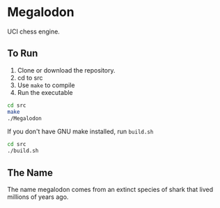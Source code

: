 # Megalodon

UCI chess engine.

## To Run

1. Clone or download the repository.
2. cd to src
3. Use `make` to compile
4. Run the executable

``` bash
cd src
make
./Megalodon
```

If you don't have GNU make installed, run `build.sh`

``` bash
cd src
./build.sh
```

## The Name

The name megalodon comes from an extinct species of shark that lived millions of years ago.
